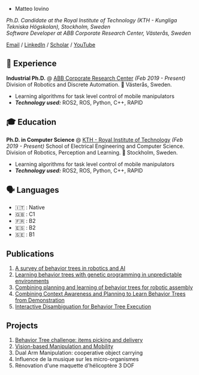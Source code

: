  - Matteo Iovino

_Ph.D. Candidate at the Royal Institute of Technology (KTH - Kungliga Tekniska Högskolan), Stockholm, Sweden_  
_Software Developer at ABB Corporate Research Center, Västerås, Sweden_

[Email](matteo.iovino@se.abb.com) / [LinkedIn](https://www.linkedin.com/in/matteo~iovino/) / [Scholar](https://scholar.google.com/citations?user=dH2oc1QAAAAJ&hl=it) / [YouTube](https://www.youtube.com/channel/UCHL3PZ_AYCyejt8fxBMQqdg)

## :office: Experience

**Industrial Ph.D.** @ [ABB Corporate Research Center](https://global.abb/group/en/technology/corporate-research-centers/sweden) _(Feb 2019 - Present)_
Division of Robotics and Discrete Automation.
📍 Västerås, Sweden.

* Learning algorithms for task level control of mobile manipulators
* **_Technology used:_** ROS2, ROS, Python, C++, RAPID


## :mortar_board: Education

**Ph.D. in Computer Science** @ [KTH - Royal Institute of Technology](https://global.abb/group/en/technology/corporate-research-centers/sweden) _(Feb 2019 - Present)_
School of Electrical Engineering and Computer Science. Division of Robotics, Perception and Learning.
📍 Stockholm, Sweden.

* Learning algorithms for task level control of mobile manipulators
* **_Technology used:_** ROS2, ROS, Python, C++, RAPID

## 🗣️ Languages

- :it: : Native
- :uk: : C1
- :fr: : B2
- :es: : B2
- 🇸🇪 : B1

## Publications

1. [A survey of behavior trees in robotics and AI](https://www.sciencedirect.com/science/article/pii/S0921889022000513)
2. [Learning behavior trees with genetic programming in unpredictable environments](https://ieeexplore.ieee.org/abstract/document/9562088)
3. [Combining planning and learning of behavior trees for robotic assembly](https://arxiv.org/abs/2103.09036)
4. [Combining Context Awareness and Planning to Learn Behavior Trees from Demonstration](https://arxiv.org/abs/2109.07133)
5. [Interactive Disambiguation for Behavior Tree Execution](https://arxiv.org/abs/2203.02994)


## Projects

1. [Behavior Tree challenge: items picking and delivery](https://github.com/jstyrud/WASP-CBSS-BT)
2. [Vision-based Manipulation and Mobility](https://www.youtube.com/watch?v=ldcq6FBHAwY)
3. Dual Arm Manipulation: cooperative object carrying
4. Influence de la musique sur les micro-organismes
5. Rénovation d'une maquette d'hélicoptère 3 DOF
